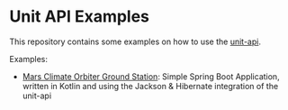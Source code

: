 # Unit API Examples

This repository contains some examples on how to use the [unit-api](https://unit-api.raynigon.com/).

Examples:
- [Mars Climate Orbiter Ground Station](mars-climate-orbiter-ground-station): Simple Spring Boot Application, written in Kotlin and using the Jackson & Hibernate integration of the unit-api